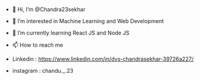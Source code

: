 - 👋 Hi, I’m @Chandra23sekhar
- 👀 I’m interested in Machine Learning and Web Development
- 🌱 I’m currently learning React JS and Node JS

- 📫 How to reach me 
- Linkedin : https://www.linkedin.com/in/dvs-chandrasekhar-39726a227/
- instagram : chandu._.23

<!---
Chandra23sekhar/Chandra23sekhar is a ✨ special ✨ repository because its `README.md` (this file) appears on your GitHub profile.
You can click the Preview link to take a look at your changes.
--->
